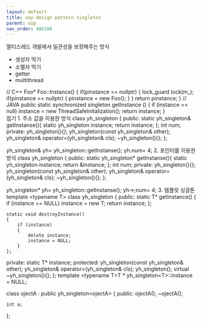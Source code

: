 ```yaml
---
layout: default
title: oop design pattern singleton
parent: oop
nav_order: 406106
---
```


멀티스레드 개발에서 일관성을 보장해주는 방식
* 생성자 막기
* 소멸자 막기
* getter
* multithread

<source lang="cpp">
// C++
Foo* Foo::Instance() {
  if(pinstance == nullptr) {
    lock_guard<mutex> lock(m_);
    if(pinstance == nullptr) {
        pinstance = new Foo();
    }
  }
  return pinstance;
}
</source>
<source lang="cpp">
// JAVA
public static synchronized singleton getInstance () {
    if (instance == null)
        instance = new ThreadSafeInitalization();
    return instance;
}
</source>

<div class="mw-collapsible mw-collapsed">
접기
1. 주소 값을 이용한 방식
<source> 
class yh_singleton
{
public:
	static yh_singleton&amp; getInstanse(){
		static yh_singleton instance;
		return instance;
	};
	int num;
private:
	yh_singleton(){};
	yh_singleton(const yh_singleton&amp; other);
	yh_singleton&amp; operator=(yh_singleton&amp; cls);
	~yh_singleton(){};
};

yh_singleton&amp; yh= yh_singleton::getInstanse();
yh.num= 4;
</source>
2. 포인터를 이용한 방식
<source> 
class yh_singleton
{
public:
	static yh_singleton* getInstanse(){
		static yh_singleton instance;
		return &amp;instance;
	};
	int num;
private:
	yh_singleton(){};
	yh_singleton(const yh_singleton&amp; other);
	yh_singleton&amp; operator=(yh_singleton&amp; cls);
	~yh_singleton(){};
};

yh_singleton* yh= yh_singleton::getInstanse();
yh->;num= 4;
</source>
3. 템플릿 싱글톤
<source> 
template &lt;typename T&gt;
class yh_singleton
{
public:
	static T* getInstance()
	{
		if (instance == NULL)
			instance = new T;
		return instance;
	};

	static void destroyInstance()
	{
		if (instance)
		{
			delete instance;
			instance = NULL;
		}
	};
private:
static T* instance;
protected:
yh_singleton(const yh_singleton&amp; other);
yh_singleton&amp; operator=(yh_singleton&amp; cls);
yh_singleton();
virtual ~yh_singleton(){};
};
template &lt;typename T&gt;T * yh_singleton&lt;T&gt;::instance = NULL;

class ojectA : public yh_singleton&lt;ojectA&gt;
{
public:
ojectA();
~ojectA();

	int a;
};
</source>
</div>
